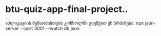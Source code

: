 # btu-quiz-app-final-project..
აპლიკაციის მუშაობისთვის კონსოლში გაუშვით ეს ბრძანება: npx json-server --port 3001 --watch db.json

